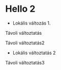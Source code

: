 # Hello 2

* Lokális változás 1.

Távoli változtatás

Távoli változtatás2

* Lokális változtatás 2

Távoli változtatás3
